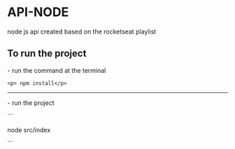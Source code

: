 # API-NODE
node js api created based on the rocketseat playlist

<H2>To run the project</H2>
<p> - run the command at the terminal</p>

```
<p> npm install</p>
```
<hr>
<p> - run the project</p>
```
<p> node src/index</p>
```

